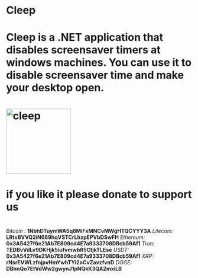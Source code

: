 # Cleep
# Cleep is a .NET application that disables screensaver timers at windows machines. You can use it to disable screensaver time and make your desktop open.
#
# <img width="175" alt="cleep" src="https://user-images.githubusercontent.com/34473125/203241980-62d635b7-4d62-49d4-86fd-b0a9976814fb.png">
#
#
# if you like it please donate to support us
#
*Bitcoin :* **1NbhDTuymWASq8MiFxMNCvMWgHTQCYYY3A**
*Litecoin:* **LRtv8VVQ2iN689hqVSTCrLhzpEPVbDSwFH**
*Ethereum:* **0x3A5427f6e21Ab7E809cd4E7a9333708DBcb59Af1**
*Tron:* **TEDBvVdLv9DKHjk5iufvmwbR5CtjkTLEse**
*USDT:* **0x3A5427f6e21Ab7E809cd4E7a9333708DBcb59Af1**
*XRP:* **rNsrEVWLzfnjpvHmYwhTYi2oCvZavzfvnD**
*DOGE:* **DBhnQo7EtVdWw2gwynJ1pNQkK3QA2mxiLB**





